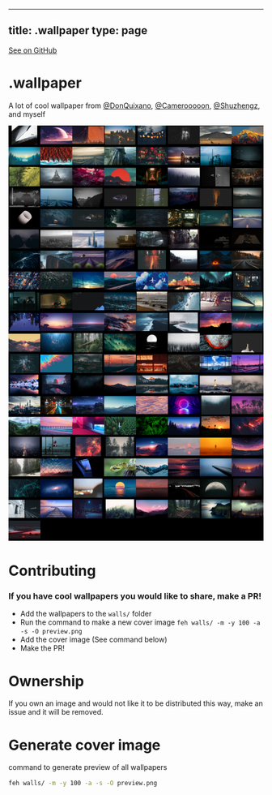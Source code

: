 
---
title: .wallpaper
type: page
---

[See on GitHub](https://github.com/jakeroggenbuck/.wallpaper/)

# .wallpaper

A lot of cool wallpaper from [@DonQuixano](https://github.com/DonQuixano), [@Camerooooon](https://github.com/Camerooooon), [@Shuzhengz](https://github.com/Shuzhengz),  and myself

![Image preview](https://github.com/JakeRoggenbuck/.wallpaper/blob/main/preview.png)

# Contributing
### If you have cool wallpapers you would like to share, make a PR!
- Add the wallpapers to the `walls/` folder
- Run the command to make a new cover image `feh walls/ -m -y 100 -a -s -O preview.png`
- Add the cover image (See command below)
- Make the PR!

# Ownership
If you own an image and would not like it to be distributed this way, make an issue and it will be removed.

# Generate cover image
command to generate preview of all wallpapers
```sh
feh walls/ -m -y 100 -a -s -O preview.png
```
